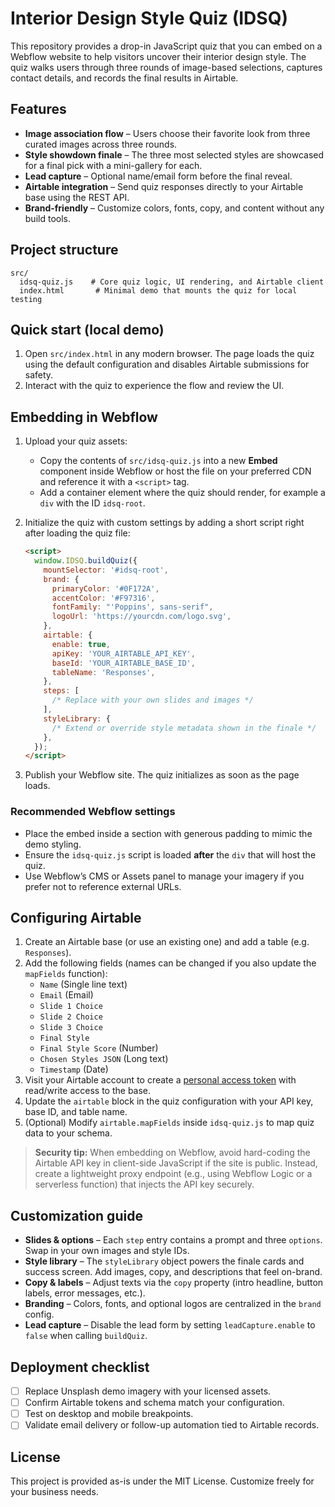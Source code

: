 # Interior Design Style Quiz (IDSQ)

This repository provides a drop-in JavaScript quiz that you can embed on a Webflow website to help visitors uncover their interior design style. The quiz walks users through three rounds of image-based selections, captures contact details, and records the final results in Airtable.

## Features

- **Image association flow** – Users choose their favorite look from three curated images across three rounds.
- **Style showdown finale** – The three most selected styles are showcased for a final pick with a mini-gallery for each.
- **Lead capture** – Optional name/email form before the final reveal.
- **Airtable integration** – Send quiz responses directly to your Airtable base using the REST API.
- **Brand-friendly** – Customize colors, fonts, copy, and content without any build tools.

## Project structure

```
src/
  idsq-quiz.js    # Core quiz logic, UI rendering, and Airtable client
  index.html       # Minimal demo that mounts the quiz for local testing
```

## Quick start (local demo)

1. Open `src/index.html` in any modern browser. The page loads the quiz using the default configuration and disables Airtable submissions for safety.
2. Interact with the quiz to experience the flow and review the UI.

## Embedding in Webflow

1. Upload your quiz assets:
   - Copy the contents of `src/idsq-quiz.js` into a new **Embed** component inside Webflow or host the file on your preferred CDN and reference it with a `<script>` tag.
   - Add a container element where the quiz should render, for example a `div` with the ID `idsq-root`.
2. Initialize the quiz with custom settings by adding a short script right after loading the quiz file:

   ```html
   <script>
     window.IDSQ.buildQuiz({
       mountSelector: '#idsq-root',
       brand: {
         primaryColor: '#0F172A',
         accentColor: '#F97316',
         fontFamily: "'Poppins', sans-serif",
         logoUrl: 'https://yourcdn.com/logo.svg',
       },
       airtable: {
         enable: true,
         apiKey: 'YOUR_AIRTABLE_API_KEY',
         baseId: 'YOUR_AIRTABLE_BASE_ID',
         tableName: 'Responses',
       },
       steps: [
         /* Replace with your own slides and images */
       ],
       styleLibrary: {
         /* Extend or override style metadata shown in the finale */
       },
     });
   </script>
   ```

3. Publish your Webflow site. The quiz initializes as soon as the page loads.

### Recommended Webflow settings

- Place the embed inside a section with generous padding to mimic the demo styling.
- Ensure the `idsq-quiz.js` script is loaded **after** the `div` that will host the quiz.
- Use Webflow’s CMS or Assets panel to manage your imagery if you prefer not to reference external URLs.

## Configuring Airtable

1. Create an Airtable base (or use an existing one) and add a table (e.g. `Responses`).
2. Add the following fields (names can be changed if you also update the `mapFields` function):
   - `Name` (Single line text)
   - `Email` (Email)
   - `Slide 1 Choice`
   - `Slide 2 Choice`
   - `Slide 3 Choice`
   - `Final Style`
   - `Final Style Score` (Number)
   - `Chosen Styles JSON` (Long text)
   - `Timestamp` (Date)
3. Visit your Airtable account to create a [personal access token](https://airtable.com/developers/web/api/introduction) with read/write access to the base.
4. Update the `airtable` block in the quiz configuration with your API key, base ID, and table name.
5. (Optional) Modify `airtable.mapFields` inside `idsq-quiz.js` to map quiz data to your schema.

> **Security tip:** When embedding on Webflow, avoid hard-coding the Airtable API key in client-side JavaScript if the site is public. Instead, create a lightweight proxy endpoint (e.g., using Webflow Logic or a serverless function) that injects the API key securely.

## Customization guide

- **Slides & options** – Each `step` entry contains a prompt and three `options`. Swap in your own images and style IDs.
- **Style library** – The `styleLibrary` object powers the finale cards and success screen. Add images, copy, and descriptions that feel on-brand.
- **Copy & labels** – Adjust texts via the `copy` property (intro headline, button labels, error messages, etc.).
- **Branding** – Colors, fonts, and optional logos are centralized in the `brand` config.
- **Lead capture** – Disable the lead form by setting `leadCapture.enable` to `false` when calling `buildQuiz`.

## Deployment checklist

- [ ] Replace Unsplash demo imagery with your licensed assets.
- [ ] Confirm Airtable tokens and schema match your configuration.
- [ ] Test on desktop and mobile breakpoints.
- [ ] Validate email delivery or follow-up automation tied to Airtable records.

## License

This project is provided as-is under the MIT License. Customize freely for your business needs.
